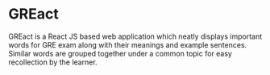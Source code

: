 # GREact

GREact is a React JS based web application which neatly displays important words for GRE exam along with their meanings and example sentences. Similar words are grouped together under a common topic for easy recollection by the learner.
